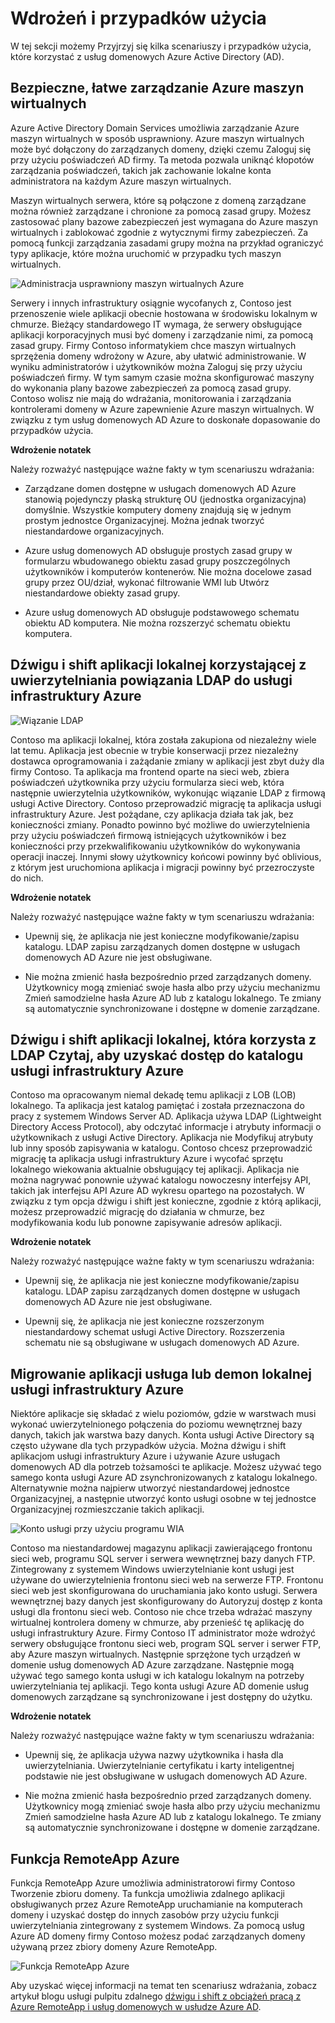 <properties
    pageTitle="Azure Active Directory Domain Services: Wdrożeń | Microsoft Azure"
    description="Scenariusze wdrażania usługi Azure AD domeny"
    services="active-directory-ds"
    documentationCenter=""
    authors="mahesh-unnikrishnan"
    manager="stevenpo"
    editor="curtand"/>

<tags
    ms.service="active-directory-ds"
    ms.workload="identity"
    ms.tgt_pltfrm="na"
    ms.devlang="na"
    ms.topic="article"
    ms.date="09/21/2016"
    ms.author="maheshu"/>


# <a name="deployment-scenarios-and-use-cases"></a>Wdrożeń i przypadków użycia
W tej sekcji możemy Przyjrzyj się kilka scenariuszy i przypadków użycia, które korzystać z usług domenowych Azure Active Directory (AD).

## <a name="secure-easy-administration-of-azure-virtual-machines"></a>Bezpieczne, łatwe zarządzanie Azure maszyn wirtualnych
Azure Active Directory Domain Services umożliwia zarządzanie Azure maszyn wirtualnych w sposób usprawniony. Azure maszyn wirtualnych może być dołączony do zarządzanych domeny, dzięki czemu Zaloguj się przy użyciu poświadczeń AD firmy. Ta metoda pozwala uniknąć kłopotów zarządzania poświadczeń, takich jak zachowanie lokalne konta administratora na każdym Azure maszyn wirtualnych.

Maszyn wirtualnych serwera, które są połączone z domeną zarządzane można również zarządzane i chronione za pomocą zasad grupy. Możesz zastosować plany bazowe zabezpieczeń jest wymagana do Azure maszyn wirtualnych i zablokować zgodnie z wytycznymi firmy zabezpieczeń. Za pomocą funkcji zarządzania zasadami grupy można na przykład ograniczyć typy aplikacje, które można uruchomić w przypadku tych maszyn wirtualnych.

![Administracja usprawniony maszyn wirtualnych Azure](./media/active-directory-domain-services-scenarios/streamlined-vm-administration.png)

Serwery i innych infrastruktury osiągnie wycofanych z, Contoso jest przenoszenie wiele aplikacji obecnie hostowana w środowisku lokalnym w chmurze. Bieżący standardowego IT wymaga, że serwery obsługujące aplikacji korporacyjnych musi być domeny i zarządzanie nimi, za pomocą zasad grupy. Firmy Contoso informatykiem chce maszyn wirtualnych sprzężenia domeny wdrożony w Azure, aby ułatwić administrowanie. W wyniku administratorów i użytkowników można Zaloguj się przy użyciu poświadczeń firmy. W tym samym czasie można skonfigurować maszyny do wykonania plany bazowe zabezpieczeń za pomocą zasad grupy. Contoso wolisz nie mają do wdrażania, monitorowania i zarządzania kontrolerami domeny w Azure zapewnienie Azure maszyn wirtualnych. W związku z tym usług domenowych AD Azure to doskonałe dopasowanie do przypadków użycia.

**Wdrożenie notatek**

Należy rozważyć następujące ważne fakty w tym scenariuszu wdrażania:

- Zarządzane domen dostępne w usługach domenowych AD Azure stanowią pojedynczy płaską strukturę OU (jednostka organizacyjna) domyślnie. Wszystkie komputery domeny znajdują się w jednym prostym jednostce Organizacyjnej. Można jednak tworzyć niestandardowe organizacyjnych.

- Azure usług domenowych AD obsługuje prostych zasad grupy w formularzu wbudowanego obiektu zasad grupy poszczególnych użytkowników i komputerów kontenerów. Nie można docelowe zasad grupy przez OU/dział, wykonać filtrowanie WMI lub Utwórz niestandardowe obiekty zasad grupy.

- Azure usług domenowych AD obsługuje podstawowego schematu obiektu AD komputera. Nie można rozszerzyć schematu obiektu komputera.


## <a name="lift-and-shift-an-on-premises-application-that-uses-ldap-bind-authentication-to-azure-infrastructure-services"></a>Dźwigu i shift aplikacji lokalnej korzystającej z uwierzytelniania powiązania LDAP do usługi infrastruktury Azure

![Wiązanie LDAP](./media/active-directory-domain-services-scenarios/ldap-bind.png)

Contoso ma aplikacji lokalnej, która została zakupiona od niezależny wiele lat temu. Aplikacja jest obecnie w trybie konserwacji przez niezależny dostawca oprogramowania i zażądanie zmiany w aplikacji jest zbyt duży dla firmy Contoso. Ta aplikacja ma frontend oparte na sieci web, zbiera poświadczeń użytkownika przy użyciu formularza sieci web, która następnie uwierzytelnia użytkowników, wykonując wiązanie LDAP z firmową usługi Active Directory. Contoso przeprowadzić migrację ta aplikacja usługi infrastruktury Azure. Jest pożądane, czy aplikacja działa tak jak, bez konieczności zmiany. Ponadto powinno być możliwe do uwierzytelnienia przy użyciu poświadczeń firmową istniejących użytkowników i bez konieczności przy przekwalifikowaniu użytkowników do wykonywania operacji inaczej. Innymi słowy użytkownicy końcowi powinny być oblivious, z którym jest uruchomiona aplikacja i migracji powinny być przezroczyste do nich.

**Wdrożenie notatek**

Należy rozważyć następujące ważne fakty w tym scenariuszu wdrażania:

- Upewnij się, że aplikacja nie jest konieczne modyfikowanie/zapisu katalogu. LDAP zapisu zarządzanych domen dostępne w usługach domenowych AD Azure nie jest obsługiwane.

- Nie można zmienić hasła bezpośrednio przed zarządzanych domeny. Użytkownicy mogą zmieniać swoje hasła albo przy użyciu mechanizmu Zmień samodzielne hasła Azure AD lub z katalogu lokalnego. Te zmiany są automatycznie synchronizowane i dostępne w domenie zarządzane.


## <a name="lift-and-shift-an-on-premises-application-that-uses-ldap-read-to-access-the-directory-to-azure-infrastructure-services"></a>Dźwigu i shift aplikacji lokalnej, która korzysta z LDAP Czytaj, aby uzyskać dostęp do katalogu usługi infrastruktury Azure
Contoso ma opracowanym niemal dekadę temu aplikacji z LOB (LOB) lokalnego. Ta aplikacja jest katalog pamiętać i została przeznaczona do pracy z systemem Windows Server AD. Aplikacja używa LDAP (Lightweight Directory Access Protocol), aby odczytać informacje i atrybuty informacji o użytkownikach z usługi Active Directory. Aplikacja nie Modyfikuj atrybuty lub inny sposób zapisywania w katalogu. Contoso chcesz przeprowadzić migrację ta aplikacja usługi infrastruktury Azure i wycofać sprzętu lokalnego wiekowania aktualnie obsługujący tej aplikacji. Aplikacja nie można nagrywać ponownie używać katalogu nowoczesny interfejsy API, takich jak interfejsu API Azure AD wykresu opartego na pozostałych. W związku z tym opcja dźwigu i shift jest konieczne, zgodnie z którą aplikacji, możesz przeprowadzić migrację do działania w chmurze, bez modyfikowania kodu lub ponowne zapisywanie adresów aplikacji.

**Wdrożenie notatek**

Należy rozważyć następujące ważne fakty w tym scenariuszu wdrażania:

- Upewnij się, że aplikacja nie jest konieczne modyfikowanie/zapisu katalogu. LDAP zapisu zarządzanych domen dostępne w usługach domenowych AD Azure nie jest obsługiwane.

- Upewnij się, że aplikacja nie jest konieczne rozszerzonym niestandardowy schemat usługi Active Directory. Rozszerzenia schematu nie są obsługiwane w usługach domenowych AD Azure.


## <a name="migrate-an-on-premises-service-or-daemon-application-to-azure-infrastructure-services"></a>Migrowanie aplikacji usługa lub demon lokalnej usługi infrastruktury Azure
Niektóre aplikacje się składać z wielu poziomów, gdzie w warstwach musi wykonać uwierzytelnionego połączenia do poziomu wewnętrznej bazy danych, takich jak warstwa bazy danych. Konta usługi Active Directory są często używane dla tych przypadków użycia. Można dźwigu i shift aplikacjom usługi infrastruktury Azure i używanie Azure usługach domenowych AD dla potrzeb tożsamości te aplikacje. Możesz używać tego samego konta usługi Azure AD zsynchronizowanych z katalogu lokalnego. Alternatywnie można najpierw utworzyć niestandardowej jednostce Organizacyjnej, a następnie utworzyć konto usługi osobne w tej jednostce Organizacyjnej rozmieszczanie takich aplikacji.

![Konto usługi przy użyciu programu WIA](./media/active-directory-domain-services-scenarios/wia-service-account.png)

Contoso ma niestandardowej magazynu aplikacji zawierającego frontonu sieci web, programu SQL server i serwera wewnętrznej bazy danych FTP. Zintegrowany z systemem Windows uwierzytelnianie kont usługi jest używane do uwierzytelnienia frontonu sieci web na serwerze FTP. Frontonu sieci web jest skonfigurowana do uruchamiania jako konto usługi. Serwera wewnętrznej bazy danych jest skonfigurowany do Autoryzuj dostęp z konta usługi dla frontonu sieci web. Contoso nie chce trzeba wdrażać maszyny wirtualnej kontrolera domeny w chmurze, aby przenieść tę aplikację do usługi infrastruktury Azure. Firmy Contoso IT administrator może wdrożyć serwery obsługujące frontonu sieci web, program SQL server i serwer FTP, aby Azure maszyn wirtualnych. Następnie sprzężone tych urządzeń w domenie usług domenowych AD Azure zarządzane. Następnie mogą używać tego samego konta usługi w ich katalogu lokalnym na potrzeby uwierzytelniania tej aplikacji. Tego konta usługi Azure AD domenie usług domenowych zarządzane są synchronizowane i jest dostępny do użytku.

**Wdrożenie notatek**

Należy rozważyć następujące ważne fakty w tym scenariuszu wdrażania:

- Upewnij się, że aplikacja używa nazwy użytkownika i hasła dla uwierzytelniania. Uwierzytelnianie certyfikatu i karty inteligentnej podstawie nie jest obsługiwane w usługach domenowych AD Azure.

- Nie można zmienić hasła bezpośrednio przed zarządzanych domeny. Użytkownicy mogą zmieniać swoje hasła albo przy użyciu mechanizmu Zmień samodzielne hasła Azure AD lub z katalogu lokalnego. Te zmiany są automatycznie synchronizowane i dostępne w domenie zarządzane.


## <a name="azure-remoteapp"></a>Funkcja RemoteApp Azure
Funkcja RemoteApp Azure umożliwia administratorowi firmy Contoso Tworzenie zbioru domeny. Ta funkcja umożliwia zdalnego aplikacji obsługiwanych przez Azure RemoteApp uruchamianie na komputerach domeny i uzyskać dostęp do innych zasobów przy użyciu funkcji uwierzytelniania zintegrowany z systemem Windows. Za pomocą usług Azure AD domeny firmy Contoso możesz podać zarządzanych domeny używaną przez zbiory domeny Azure RemoteApp.

![Funkcja RemoteApp Azure](./media/active-directory-domain-services-scenarios/azure-remoteapp.png)

Aby uzyskać więcej informacji na temat ten scenariusz wdrażania, zobacz artykuł blogu usługi pulpitu zdalnego [dźwigu i shift z obciążeń pracą z Azure RemoteApp i usług domenowych w usłudze Azure AD](http://blogs.msdn.com/b/rds/archive/2016/01/19/lift-and-shift-your-workloads-with-azure-remoteapp-and-azure-ad-domain-services.aspx).
